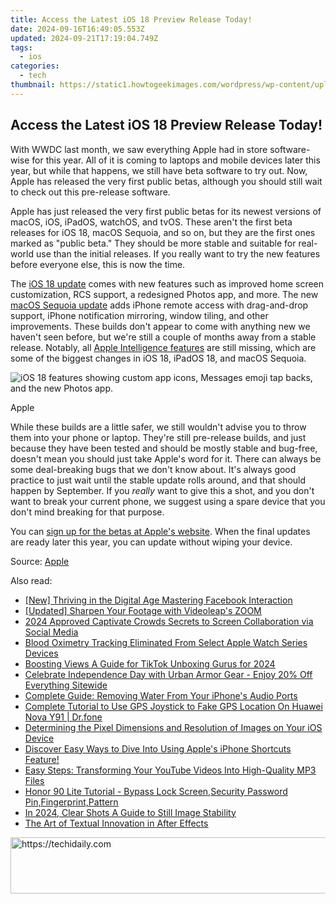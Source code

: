 ```yaml
---
title: Access the Latest iOS 18 Preview Release Today!
date: 2024-09-16T16:49:05.553Z
updated: 2024-09-21T17:19:04.749Z
tags:
  - ios
categories:
  - tech
thumbnail: https://static1.howtogeekimages.com/wordpress/wp-content/uploads/2024/06/an-ios-18-icon-surrounded-by-some-iphones.jpg
---
```


## Access the Latest iOS 18 Preview Release Today!

With WWDC last month, we saw everything Apple had in store software-wise for this year. All of it is coming to laptops and mobile devices later this year, but while that happens, we still have beta software to try out. Now, Apple has released the very first public betas, although you should still wait to check out this pre-release software.

 Apple has just released the very first public betas for its newest versions of macOS, iOS, iPadOS, watchOS, and tvOS. These aren't the first beta releases for iOS 18, macOS Sequoia, and so on, but they are the first ones marked as "public beta." They should be more stable and suitable for real-world use than the initial releases. If you really want to try the new features before everyone else, this is now the time.

 The [iOS 18 update](https://snapchat-videos.techidaily.com/new-convenient-tutorial-snapchat-installation-macos-style/) comes with new features such as improved home screen customization, RCS support, a redesigned Photos app, and more. The new [macOS Sequoia update](https://www.apple.com/macos/macos-sequoia-preview/) adds iPhone remote access with drag-and-drop support, iPhone notification mirroring, window tiling, and other improvements. These builds don't appear to come with anything new we haven't seen before, but we're still a couple of months away from a stable release. Notably, all [Apple Intelligence features](https://facebook-video-recording.techidaily.com/revolutionize-traffic-flows-with-innovative-facebook-video-tactics-for-2024/) are still missing, which are some of the biggest changes in iOS 18, iPadOS 18, and macOS Sequoia.

![iOS 18 features showing custom app icons, Messages emoji tap backs, and the new Photos app.](https://static1.howtogeekimages.com/wordpress/wp-content/uploads/2024/06/apple-wwdc24-ios-18-iphone-15-pro-3-up-240610.jpg) 

Apple

 While these builds are a little safer, we still wouldn't advise you to throw them into your phone or laptop. They're still pre-release builds, and just because they have been tested and should be mostly stable and bug-free, doesn't mean you should just take Apple's word for it. There can always be some deal-breaking bugs that we don't know about. It's always good practice to just wait until the stable update rolls around, and that should happen by September. If you _really_ want to give this a shot, and you don't want to break your current phone, we suggest using a spare device that you don't mind breaking for that purpose.

 You can [sign up for the betas at Apple's website](https://beta.apple.com/). When the final updates are ready later this year, you can update without wiping your device.

 Source: [Apple](https://beta.apple.com/)

<ins class="adsbygoogle"
     style="display:block"
     data-ad-format="autorelaxed"
     data-ad-client="ca-pub-7571918770474297"
     data-ad-slot="1223367746"></ins>

<ins class="adsbygoogle"
     style="display:block"
     data-ad-client="ca-pub-7571918770474297"
     data-ad-slot="8358498916"
     data-ad-format="auto"
     data-full-width-responsive="true"></ins>

<span class="atpl-alsoreadstyle">Also read:</span>
<div><ul>
<li><a href="https://facebook-video-files.techidaily.com/new-thriving-in-the-digital-age-mastering-facebook-interaction/"><u>[New] Thriving in the Digital Age Mastering Facebook Interaction</u></a></li>
<li><a href="https://fox-friendly.techidaily.com/updated-sharpen-your-footage-with-videoleaps-zoom/"><u>[Updated] Sharpen Your Footage with Videoleap's ZOOM</u></a></li>
<li><a href="https://facebook-clips.techidaily.com/2024-approved-captivate-crowds-secrets-to-screen-collaboration-via-social-media/"><u>2024 Approved Captivate Crowds Secrets to Screen Collaboration via Social Media</u></a></li>
<li><a href="https://os-tips.techidaily.com/blood-oximetry-tracking-eliminated-from-select-apple-watch-series-devices/"><u>Blood Oximetry Tracking Eliminated From Select Apple Watch Series Devices</u></a></li>
<li><a href="https://extra-hints.techidaily.com/boosting-views-a-guide-for-tiktok-unboxing-gurus-for-2024/"><u>Boosting Views A Guide for TikTok Unboxing Gurus for 2024</u></a></li>
<li><a href="https://os-tips.techidaily.com/celebrate-independence-day-with-urban-armor-gear-enjoy-20-off-everything-sitewide/"><u>Celebrate Independence Day with Urban Armor Gear - Enjoy 20% Off Everything Sitewide</u></a></li>
<li><a href="https://os-tips.techidaily.com/complete-guide-removing-water-from-your-iphones-audio-ports/"><u>Complete Guide: Removing Water From Your iPhone's Audio Ports</u></a></li>
<li><a href="https://fake-location.techidaily.com/complete-tutorial-to-use-gps-joystick-to-fake-gps-location-on-huawei-nova-y91-drfone-by-drfone-virtual-android/"><u>Complete Tutorial to Use GPS Joystick to Fake GPS Location On Huawei Nova Y91 | Dr.fone</u></a></li>
<li><a href="https://os-tips.techidaily.com/determining-the-pixel-dimensions-and-resolution-of-images-on-your-ios-device/"><u>Determining the Pixel Dimensions and Resolution of Images on Your iOS Device</u></a></li>
<li><a href="https://os-tips.techidaily.com/discover-easy-ways-to-dive-into-using-apples-iphone-shortcuts-feature/"><u>Discover Easy Ways to Dive Into Using Apple's iPhone Shortcuts Feature!</u></a></li>
<li><a href="https://some-knowledge.techidaily.com/easy-steps-transforming-your-youtube-videos-into-high-quality-mp3-files/"><u>Easy Steps: Transforming Your YouTube Videos Into High-Quality MP3 Files</u></a></li>
<li><a href="https://phone-solutions.techidaily.com/honor-90-lite-tutorial-bypass-lock-screen-security-password-pin-fingerprint-pattern-by-drfone-android-unlock-android-unlock/"><u>Honor 90 Lite Tutorial - Bypass Lock Screen,Security Password Pin,Fingerprint,Pattern</u></a></li>
<li><a href="https://extra-tips.techidaily.com/in-2024-clear-shots-a-guide-to-still-image-stability/"><u>In 2024, Clear Shots A Guide to Still Image Stability</u></a></li>
<li><a href="https://extra-lessons.techidaily.com/the-art-of-textual-innovation-in-after-effects/"><u>The Art of Textual Innovation in After Effects</u></a></li>
</ul></div>

<!-- affiliate ads begin -->
<a href="https://ephamedtechinc.pxf.io/c/5597632/2137228/26400" target="_top" id="2137228">
  <img src="//a.impactradius-go.com/display-ad/26400-2137228" border="0" alt="https://techidaily.com" width="728" height="90"/>
</a>
<img height="0" width="0" src="https://ephamedtechinc.pxf.io/i/5597632/2137228/26400" style="position:absolute;visibility:hidden;" border="0" />
<!-- affiliate ads end -->

